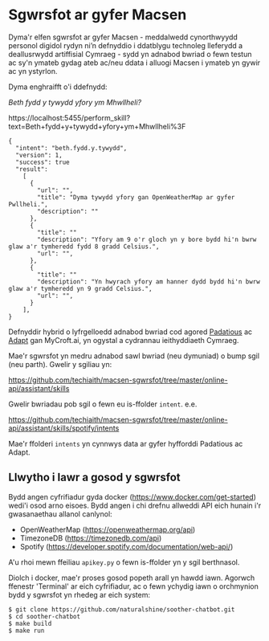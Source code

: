 # Sgwrsfot ar gyfer Macsen

Dyma'r elfen sgwrsfot ar gyfer Macsen - meddalwedd cynorthwyydd personol digidol rydyn ni’n defnyddio i ddatblygu technoleg lleferydd a deallusrwydd artiffisial Cymraeg - sydd yn adnabod bwriad o fewn testun ac sy'n ymateb gydag ateb ac/neu ddata i alluogi Macsen i ymateb yn gywir ac yn ystyrlon.

Dyma enghraifft o'i ddefnydd:

_Beth fydd y tywydd yfory ym Mhwllheli?_

https://localhost:5455/perform_skill?text=Beth+fydd+y+tywydd+yfory+ym+Mhwllheli%3F

```
{
  "intent": "beth.fydd.y.tywydd", 
  "version": 1, 
  "success": true
  "result": 
    [
      {
        "url": "", 
        "title": "Dyma tywydd yfory gan OpenWeatherMap ar gyfer Pwllheli.",
        "description": ""
      }, 
      {
        "title": ""      
        "description": "Yfory am 9 o'r gloch yn y bore bydd hi'n bwrw glaw a'r tymheredd fydd 8 gradd Celsius.", 
        "url": "", 
      }, 
      {
        "title": ""
        "description": "Yn hwyrach yfory am hanner dydd bydd hi'n bwrw glaw a'r tymheredd yn 9 gradd Celsius.", 
        "url": "", 
      }
    ], 
}
```

Defnyddir hybrid o lyfrgelloedd adnabod bwriad cod agored [Padatious](https://mycroft.ai/documentation/padatious/) ac [Adapt](https://mycroft.ai/documentation/adapt/) gan MyCroft.ai, yn ogystal a cydrannau ieithyddiaeth Cymraeg.

 Mae'r sgwrsfot yn medru adnabod sawl bwriad (neu dymuniad) o bump sgil (neu parth). Gwelir y sgiliau yn:
 
 https://github.com/techiaith/macsen-sgwrsfot/tree/master/online-api/assistant/skills
 
 Gwelir bwriadau pob sgil o fewn eu is-ffolder `intent`. e.e. 
 
 https://github.com/techiaith/macsen-sgwrsfot/tree/master/online-api/assistant/skills/spotify/intents
 
 Mae'r ffolderi `intents` yn cynnwys data ar gyfer hyfforddi Padatious ac Adapt. 
 
 
## Llwytho i lawr a gosod y sgwrsfot

Bydd angen cyfrifiadur gyda docker (https://www.docker.com/get-started) wedi'i osod arno eisoes. Bydd angen i chi drefnu allweddi API eich hunain i'r gwasanaethau allanol canlynol:

 - OpenWeatherMap (https://openweathermap.org/api)
 - TimezoneDB (https://timezonedb.com/api) 
 - Spotify (https://developer.spotify.com/documentation/web-api/) 
 
A'u rhoi mewn ffeiliau `apikey.py` o fewn is-ffolder yn y sgil berthnasol. 
 
Diolch i docker, mae'r proses gosod popeth arall yn hawdd iawn. Agorwch ffenestr 'Terminal' ar eich cyfrifiadur, ac o fewn ychydig iawn o  orchmynion bydd y sgwrsfot yn rhedeg ar eich system:
 
```
$ git clone https://github.com/naturalshine/soother-chatbot.git
$ cd soother-chatbot
$ make build
$ make run
```
